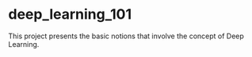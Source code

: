 # deep_learning_101
This project presents the basic notions that involve the concept of Deep Learning. 

